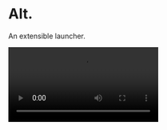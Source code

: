 # Alt.

An extensible launcher.

<video src="./assets/demo.mp4" />

### Install app

- Download the setup file from the [releases](/releases) page.
- Run the setup file
- Press <kbd>Alt</kbd><kbd>.</kbd> to open the command bar
- Press <kbd>Esc</kbd> to close the command bar

### Documentation

The documentation can be found in the [documentation website](https://docs.altdot.app/)

